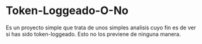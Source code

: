 # Token-Loggeado-O-No
Es un proyecto simple que trata de unos simples analisis cuyo fin es de ver si has sido token-loggeado. Esto no los previene de ninguna manera.
